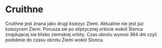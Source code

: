 # Cruithne

Cruithne jest znana jako drugi ksiezyc Ziemi. Aktualnie nie jest juz ksiezycem
Ziemi. Porusza sie po eliptycznej orbicie wokól Slonca znajdujacej sie blisko
ziemskiej orbity. Czas obrotu wynosi 364 dni czyli podobnie do czasu obrotu
Ziemi wokól Slonca.

